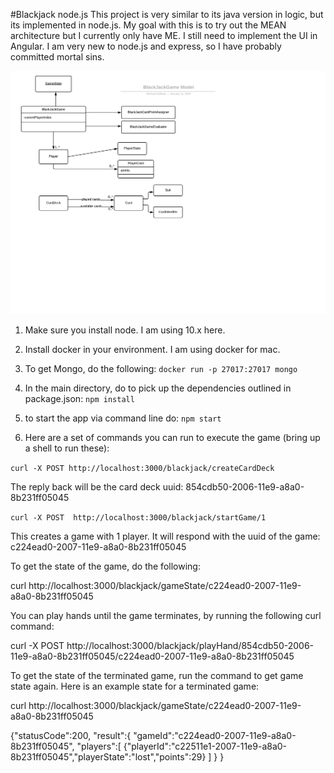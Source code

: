 #Blackjack node.js
This project is very similar to its java version in logic, but its implemented in node.js. My goal with this is to
try out the MEAN architecture but I currently only have ME. I still need to implement the UI in Angular. I am
very new to node.js and express, so I have probably committed mortal sins. 

![](images/BlackJackGameModel.png)

1) Make sure you install node. I am using 10.x here.

2) Install docker in your environment. I am using docker for mac.

3) To get Mongo, do the following:
```docker run -p 27017:27017 mongo```

4) In the main directory, do to pick up the dependencies outlined in package.json: 
```npm install```

5) to start the app via command line do:
```npm start```

6) Here are a set of commands you can run to execute the game (bring up a shell to run these):


```curl -X POST http://localhost:3000/blackjack/createCardDeck```

The reply back will be the card deck uuid: 854cdb50-2006-11e9-a8a0-8b231ff05045

```curl -X POST  http://localhost:3000/blackjack/startGame/1```

This creates a game with 1 player. It will respond with the uuid of the game:
c224ead0-2007-11e9-a8a0-8b231ff05045

To get the state of the game, do the following:

curl http://localhost:3000/blackjack/gameState/c224ead0-2007-11e9-a8a0-8b231ff05045


You can play hands until the game terminates, by running the following curl command:

curl -X POST http://localhost:3000/blackjack/playHand/854cdb50-2006-11e9-a8a0-8b231ff05045/c224ead0-2007-11e9-a8a0-8b231ff05045

To get the state of the terminated game, run the command to get game state again. Here is an
example state for a terminated game:

curl http://localhost:3000/blackjack/gameState/c224ead0-2007-11e9-a8a0-8b231ff05045

{"statusCode":200,
 "result":{
    "gameId":"c224ead0-2007-11e9-a8a0-8b231ff05045",
    "players":[
    {"playerId":"c22511e1-2007-11e9-a8a0-8b231ff05045","playerState":"lost","points":29}
    ]
  }
 }
    

